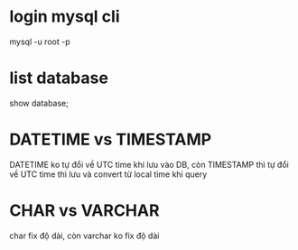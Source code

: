 # login mysql cli
mysql -u root -p
# list database
show database;
# DATETIME vs TIMESTAMP
DATETIME ko tự đổi về UTC time khi lưu vào DB, còn TIMESTAMP thì tự đổi về UTC time thì lưu và convert từ local time khi query
# CHAR vs VARCHAR
char fix độ dài, còn varchar ko fix độ dài 